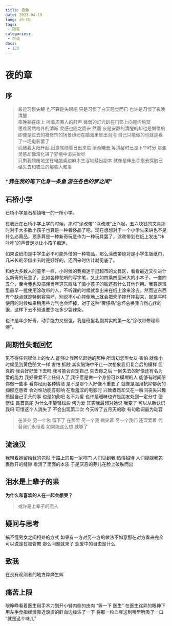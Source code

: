 ```yaml
---
title: 夜章
date: 2021-04-19
lang: zh-CN
tags:
 - 随笔
categories:
 - 杂谈
docs:
 - 123
---
```

 

# 夜的章
## 序

> 最近习惯失眠 也不算是失眠吧 只是习惯了白天睡觉而已 也许是习惯了夜晚清醒 <br>夜晚躺在床上 听着周围人的鼾声 微弱的灯光趴在门窗上向屋内偷窥<br>思维居然格外的清晰 灵感也随之而来 然而 夜是安静的清醒的却也是懒惰的 即便是过去的被修饰的场景纷纷在脑海里冒出泡泡 自己只能做的也就是看了一场电影罢了<br>而随着太阳升起 困意尾随着日出来临 渐渐睡去 等清醒时已是下午时分 那些灵感却像溶化进了梦境中消失殆尽<br>只剩我颓废地坐在电脑桌边麻木生涩地敲出副本 就像是伸出手指去探触已经失去和错过的那些人和事

### *“我在我的笔下化身一条鱼 游在各色的梦之间”*

## 石桥小学

石桥小学是石桥镇唯一的一所小学。

在我还在石桥小学上学的时候，那时“涂改带”“涂改液”正兴起，五六块钱的文具那时对于大多数小孩子也算是一种奢侈品了吧。现在想想对于一个小学生来讲也不是什么必需品，顶多算是一种新奇玩意作为一种玩具罢了，涂改带划在纸上发出“咔咔咔”的声音足以让小孩子痴迷。

如果说纸巾是中学生必不可能外借的一种物品，那么涂改带绝对是小学生版纸巾，几米长的带借出去时是好好的，还回来时估计就见底了。

和绝大多数人的童年一样，小时候的我痴迷于逛超市的文具区，看看最近又引进什么新奇的玩意了，比如各种花哨的写字笔，又比如四乘四厘米大的小本子，一套四五个，至今我也没搞懂当年这东西除了骗小孩子的钱还有什么其他作用。我算是班里最早一批使用涂改带的人，不听课的时候就拿出来在纸上涂来涂去。然而这东西有个缺点就是特别容易坏，别说不小心摔倒地上就会把壳子摔开摔裂来，就是平时使用的时候如果稍用些力气也会坏掉，对于这种“奢侈品”总坏总换我自然心疼的很，这样下去不知道要少吃多少袋辣条。

也许是年少好奇，动手能力又很强，我是班里名副其实的第一名“涂改带修理师傅”。

## 周期性失眠回忆
见不得任何媒体上的女人 能够让我回忆起她的那种 所谓初恋型女友 害怕 就像小时候见到黄色图文一样 害怕 抵触
其实脑海中不止一次想象我们复合后的模样 但真的 我会好好爱下去吗
我可能会否定自己
失去你之后 一同失去的好像还有名为爱的能力 我好像爱不上任何人了 我宁愿是做一个身份可以模糊的人 能够有时间陪你做一些事 看你经历各种情绪 是不是那个人好像不重要了
就像是服用抗抑郁药的抑郁症患者 会对性功能有影响 在看羞涩的电影时 兴致盎然却又在一瞬间丧失兴趣 质疑自己手头的事
也是如此吧 名不为爱 也许是暧昧也许是朋友处到一定分寸 便愣住 畏首畏尾 为什么不能轻松些 何为爱
其实我最想对她说 我变了 可以从新认识我吗 可惜这个人消失了 不会出现第二次
今天听了五月天的歌 有句歌词最为动容
> 在某处 另一个你 留下了
在那里 另一个我 微笑着
另一个我们 还深爱着
代替我们永恒着
如果能这么想 就够了

## 流浪汉
我带着她留给我的包袱
于路上的每一家叩门
人们见到我
热情招待
人们窥觎我包裹敞开的缝隙
看清了里面的本质
于是厌恶的芽儿在脸上破肤而出

## 泪水是上辈子的果
**为什么和喜欢的人在一起会想哭？**
> 或许是上辈子的恋人

## 疑问与思考
搞不懂男女之间相处的方式
如果有一方对另一方的做法不如意那在对方看来完全可以说是在被管教
那么问题就来了
恋爱中的自由是什么

## 致我
在没有观测者的地方烨烨生辉

## 痛苦上限
眼睁睁看着医生用手术刀划开小臂内侧的皮肉
“等一下 医生”
在医生诧异的眼神下 用左手食指缓慢靠近滚烫的鲜血边缘沾了一下 将那一粒血豆送到嘴里吮吸了一口
“就是这个味儿”

